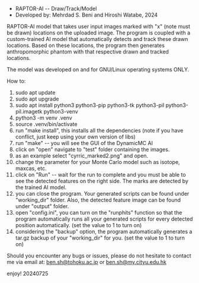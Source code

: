 * RAPTOR-AI -- Draw/Track/Model
* Developed by: Mehrdad S. Beni and Hiroshi Watabe, 2024

RAPTOR-AI model that takes user input images marked with "x" (note must be drawn) locations on the uploaded image. The program is coupled with a custom-trained AI model that automatically detects and track these drawn locations. Based on these locations, the program then generates anthropomorphic phantom with that respective drawn and tracked locations. 

The model was developed on and for GNU/Linux operating systems ONLY. 

How to:

1. sudo apt update
2. sudo apt upgrade
3. sudo apt install python3 python3-pip python3-tk python3-pil python3-pil.imagetk python3-venv
4. python3 -m venv .venv
5. source .venv/bin/activate
6. run "make install", this installs all the dependencies (note if you have conflict, just keep using your own version of libs)
7. run "make" -- you will see the GUI of the DynamicMC AI
8. click on "open" navigate to "test" folder containing the images.
9. as an example select "cyrric_marked2.png" and open.
10. change the parameter for your Monte Carlo model such as isotope, maxcas, etc.
11. click on "Run" -- wait for the run to complete and you must be able to see the detected features on the right side. The marks are detected by the trained AI model.
12. you can close the program. Your generated scripts can be found under "working_dir" folder. Also, the detected feature image can be found under "output" folder. 
13. open "config.ini", you can turn on the "runphits" function so that the program automatically runs all your generated scripts for every detected position automatically. (set the value to 1 to turn on)
14. considering the "backup" option, the program automatically generates a tar.gz backup of your "working_dir" for you. (set the value to 1 to turn on)

Should you encounter any bugs or issues, please do not hesitate to contact me via email at: ben.sh@tohoku.ac.jp or ben.sh@my.cityu.edu.hk

enjoy!
20240725
